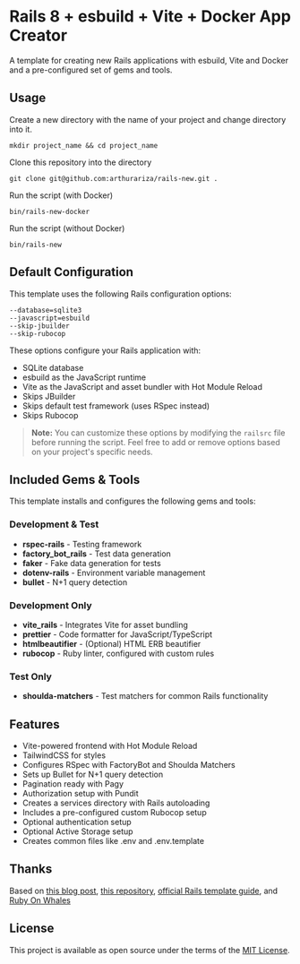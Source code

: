 # Rails 8 + esbuild + Vite + Docker App Creator

A template for creating new Rails applications with esbuild, Vite and Docker and a pre-configured set of gems and tools.

## Usage
Create a new directory with the name of your project and change directory into it.

```
mkdir project_name && cd project_name
```

Clone this repository into the directory
```
git clone git@github.com:arthurariza/rails-new.git .
```

Run the script (with Docker)
```
bin/rails-new-docker
```
Run the script (without Docker)
```
bin/rails-new
```

## Default Configuration

This template uses the following Rails configuration options:

```
--database=sqlite3
--javascript=esbuild
--skip-jbuilder
--skip-rubocop
```

These options configure your Rails application with:
- SQLite database
- esbuild as the JavaScript runtime
- Vite as the JavaScript and asset bundler with Hot Module Reload
- Skips JBuilder
- Skips default test framework (uses RSpec instead)
- Skips Rubocop

> **Note:** You can customize these options by modifying the `railsrc` file before running the script. Feel free to add or remove options based on your project's specific needs.

## Included Gems & Tools

This template installs and configures the following gems and tools:

### Development & Test

- **rspec-rails** - Testing framework
- **factory_bot_rails** - Test data generation
- **faker** - Fake data generation for tests
- **dotenv-rails** - Environment variable management
- **bullet** - N+1 query detection

### Development Only

- **vite_rails** - Integrates Vite for asset bundling
- **prettier** - Code formatter for JavaScript/TypeScript
- **htmlbeautifier** - (Optional) HTML ERB beautifier
- **rubocop** - Ruby linter, configured with custom rules

### Test Only

- **shoulda-matchers** - Test matchers for common Rails functionality

## Features

- Vite-powered frontend with Hot Module Reload
- TailwindCSS for styles
- Configures RSpec with FactoryBot and Shoulda Matchers
- Sets up Bullet for N+1 query detection
- Pagination ready with Pagy
- Authorization setup with Pundit
- Creates a services directory with Rails autoloading
- Includes a pre-configured custom Rubocop setup
- Optional authentication setup
- Optional Active Storage setup
- Creates common files like .env and .env.template

## Thanks

Based on [this blog post](https://danielabaron.me/blog/kickstart-a-new-rails-project/#rubocop), [this repository](https://github.com/CodingItWrong/apiup/tree/main), [official Rails template guide](https://guides.rubyonrails.org/rails_application_templates.html), and [Ruby On Whales](https://github.com/evilmartians/ruby-on-whales)

## License

This project is available as open source under the terms of the [MIT License](LICENSE).
